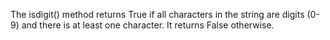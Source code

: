 The isdigit() method returns True if all characters in the string are digits (0-9) and there is at least one character. It returns False otherwise.
